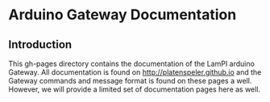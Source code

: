 Arduino Gateway Documentation
=============================

Introduction
------------
This gh-pages directory contains the documentation of the LamPI arduino Gateway.
All documentation is found on http://platenspeler.github.io and the Gateway commands and message format is found on these pages a well. However, we will provide a limited set of documentation pages here as well.


